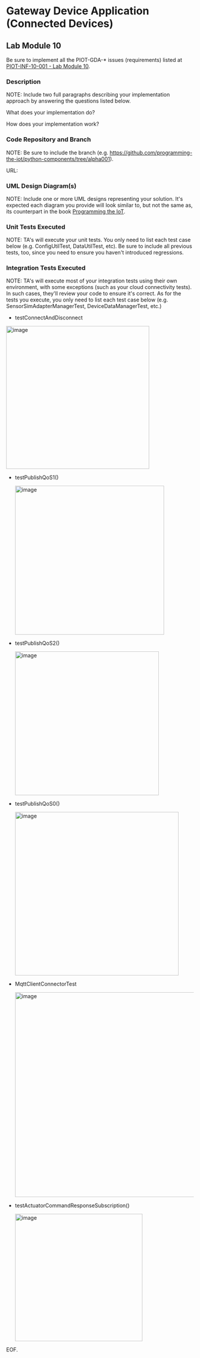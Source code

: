 # Gateway Device Application (Connected Devices)

## Lab Module 10

Be sure to implement all the PIOT-GDA-* issues (requirements) listed at [PIOT-INF-10-001 - Lab Module 10](https://github.com/orgs/programming-the-iot/projects/1#column-10488510).

### Description

NOTE: Include two full paragraphs describing your implementation approach by answering the questions listed below.

What does your implementation do? 

How does your implementation work?

### Code Repository and Branch

NOTE: Be sure to include the branch (e.g. https://github.com/programming-the-iot/python-components/tree/alpha001).

URL: 

### UML Design Diagram(s)

NOTE: Include one or more UML designs representing your solution. It's expected each
diagram you provide will look similar to, but not the same as, its counterpart in the
book [Programming the IoT](https://learning.oreilly.com/library/view/programming-the-internet/9781492081401/).


### Unit Tests Executed

NOTE: TA's will execute your unit tests. You only need to list each test case below
(e.g. ConfigUtilTest, DataUtilTest, etc). Be sure to include all previous tests, too,
since you need to ensure you haven't introduced regressions.


### Integration Tests Executed

NOTE: TA's will execute most of your integration tests using their own environment, with
some exceptions (such as your cloud connectivity tests). In such cases, they'll review
your code to ensure it's correct. As for the tests you execute, you only need to list each
test case below (e.g. SensorSimAdapterManagerTest, DeviceDataManagerTest, etc.)

- testConnectAndDisconnect

<img width="384" alt="image" src="https://github.com/lybamughees/book-exercise-docs/assets/66569488/4ca4a189-8cc0-45f9-ad6d-0ccc2c31bb2f">

- testPublishQoS1()

  <img width="400" alt="image" src="https://github.com/lybamughees/book-exercise-docs/assets/66569488/322a9468-8d1e-4b1d-b03e-52dbd72ea1cd">

- testPublishQoS2()

  <img width="386" alt="image" src="https://github.com/lybamughees/book-exercise-docs/assets/66569488/55d85c6c-f720-47cc-91f1-6a448a04cc95">

- testPublishQoS0()

  <img width="439" alt="image" src="https://github.com/lybamughees/book-exercise-docs/assets/66569488/afc3ccf5-6205-4394-ab29-e45b38e23420">

- MqttClientConnectorTest

  <img width="550" alt="image" src="https://github.com/lybamughees/book-exercise-docs/assets/66569488/71513122-16a0-4e40-8573-e1a7890b1df1">

- testActuatorCommandResponseSubscription()

  <img width="342" alt="image" src="https://github.com/lybamughees/book-exercise-docs/assets/66569488/8e718938-4ade-4444-a12f-8ef1f517e043">

  


EOF.

